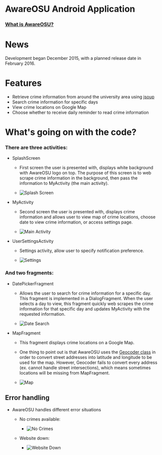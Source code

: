 # AwareOSU Android Application

### [What is AwareOSU?](https://github.com/CailinPitt/AwareOSU#awareosu)

# News

Development began December 2015, with a planned release date in February 2016.

# Features
* Retrieve crime information from around the university area using [jsoup](http://jsoup.org/)
* Search crime information for specific days
* View crime locations on Google Map
* Choose whether to receive daily reminder to read crime information

# What's going on with the code?

### There are three activities:
* SplashScreen
  * First screen the user is presented with, displays white background with AwareOSU logo on top. The purpose of this screen is to web scrape crime information in the background, then pass the information to MyActivity (the main activity).

  * ![Splash Screen](https://raw.githubusercontent.com/CailinPitt/AwareOSUAndroid/master/Images/splash.png)

* MyActivity
  * Second screen the user is presented with, displays crime information and allows user to view map of crime locations, choose date to view crime information, or access settings page.

  * ![Main Activity](https://raw.githubusercontent.com/CailinPitt/AwareOSUAndroid/master/Images/main.png)

* UserSettingsActivity
  * Settings activity, allow user to specify notification preference.

  * ![Settings](https://raw.githubusercontent.com/CailinPitt/AwareOSUAndroid/master/Images/settings.png)

### And two fragments:
* DatePickerFragment
  * Allows the user to search for crime information for a specific day. This fragment is implemented in a DialogFragment. When the user selects a day to view, this fragment quickly web scrapes the crime information for that specific day and updates MyActivity with the requested information.

  * ![Date Search](https://raw.githubusercontent.com/CailinPitt/AwareOSUAndroid/master/Images/datePicker.png)

* MapFragment
  * This fragment displays crime locations on a Google Map.
  * One thing to point out is that AwareOSU uses the [Geocoder class](http://developer.android.com/reference/android/location/Geocoder.html) in order to convert street addresses into latitude and longitude to be used for the map. However, Geocoder fails to convert every address (ex. cannot handle street intersections), which means sometimes locations will be missing from MapFragment.

  * ![Map](https://raw.githubusercontent.com/CailinPitt/AwareOSUAndroid/master/Images/map.png)

## Error handling
* AwareOSU handles different error situations

  * No crimes available:

    * ![No Crimes](https://raw.githubusercontent.com/CailinPitt/AwareOSUAndroid/master/Images/noLoad.png)

  * Website down:

    * ![Website Down](https://raw.githubusercontent.com/CailinPitt/AwareOSUAndroid/master/Images/down.png)
